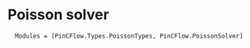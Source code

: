 # Poisson solver

```@autodocs
  Modules = [PinCFlow.Types.PoissonTypes, PinCFlow.PoissonSolver]
```
